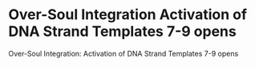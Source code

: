# Over-Soul Integration Activation of DNA Strand Templates 7-9 opens

Over-Soul Integration: Activation of DNA Strand Templates 7-9 opens